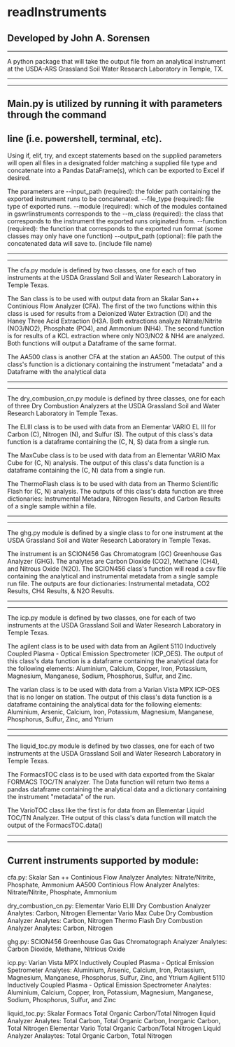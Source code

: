 # readInstruments
## Developed by John A. Sorensen

------------------------------------------------------------------------

A python package that will take the output file from an analytical 
instrument at the USDA-ARS Grassland Soil Water Research Laboratory in 
Temple, TX.

------------------------------------------------------------------------

------------------------------------------------------------------------

## Main.py is utilized by running it with parameters through the command 
## line (i.e. powershell, terminal, etc).

Using if, elif, try, and except statements based on the supplied
parameters will open all files in a designated folder matching a 
supplied file type and concatenate into a Pandas DataFrame(s), 
which can be exported to Excel if desired.

The parameters are
--input_path (required): 
    the folder path containing the exported instrument runs to be 
    concatenated.
--file_type (required): 
    file type of exported runs.
--module (required): 
    which of the modules contained in gswrlinstruments corresponds to the
--m_class (required):
    the class that corresponds to the instrument the exported runs 
    originated from.
--function (required):
    the function that corresponds to the exported run format
    (some classes may only have one function)
--output_path (optional):
    file path the concatenated data will save to. (include file name)

------------------------------------------------------------------------

------------------------------------------------------------------------
The cfa.py module is defined by two classes, one for each of two
instruments at the USDA Grassland Soil and Water Research Laboratory in
Temple Texas.

The San class is to be used with output data from an
Skalar San++ Continious Flow Analyzer (CFA).
The first of the two functions within this class is used for results
from a Deionized Water Extraction (DI) and the Haney Three Acid
Extraction (H3A.
Both extractions analyze Nitrate/Nitrite (NO3/NO2), Phosphate (PO4),
and Ammonium (NH4).
The second function is for results of a KCL extraction where only
NO3/NO2 & NH4 are analyzed.
Both functions will output a Dataframe of the same format.

The AA500 class is another CFA at the station an AA500.
The output of this class's function is a dictionary containing the
instrument "metadata" and a Dataframe with the analytical data

------------------------------------------------------------------------

------------------------------------------------------------------------

The dry_combusion_cn.py module is defined by three classes, one for each
of three Dry Combustion Analyzers at the USDA Grassland Soil and Water
Research Laboratory in Temple Texas.

The ELIII class is to be used with data from an Elementar VARIO EL III
for Carbon (C), Nitrogen (N), and Sulfur (S).
The output of this class's data function is a dataframe containing the
(C, N, S) data from a single run.

The MaxCube class is to be used with data from an
Elementar VARIO Max Cube for (C, N) analysis.
The output of this class's data function is a dataframe containing the
(C, N) data from a single run.

The ThermoFlash class is to be used with data from an Thermo Scientific
Flash for (C, N) analysis.
The outputs of this class's data function are three dictionaries:
Instrumental Metadara, Nitrogen Results, and Carbon Results of a single
sample within a file.

------------------------------------------------------------------------

------------------------------------------------------------------------

The ghg.py module is defined by a single class to for one instrument at
the USDA Grassland Soil and Water Research Laboratory in Temple Texas.

The instrument is an SCION456 Gas Chromatogram (GC) Greenhouse Gas
Analyzer (GHG).
The analytes are Carbon Dioxide (CO2), Methane (CH4), and
Nitrous Oxide (N2O).
The SCION456 class's function will read a csv file containing the
analytical and instrumental metadata from a single sample run file.
The outputs are four dictionaries: Instrumental metadata, CO2 Results,
CH4 Results, & N2O Results.

------------------------------------------------------------------------

------------------------------------------------------------------------

The icp.py module is defined by two classes, one for each of two
instruments at the USDA Grassland Soil and Water Research Laboratory in
Temple Texas.

The agilent class is to be used with data from an Agilent 5110
Inductively Coupled Plasma - Optical Emission Spectrometer (ICP_OES).
The output of this class's data function is a dataframe containing the
analytical data for the following elements: Aluminium, Calcium, Copper,
Iron, Potassium, Magnesium, Manganese, Sodium, Phosphorus, Sulfur,
and Zinc.

The varian class is to be used with data from a Varian Vista MPX ICP-OES
that is no longer on station.
The output of this class's data function is a dataframe containing the
analytical data for the following elements: Aluminium, Arsenic, Calcium,
Iron, Potassium, Magnesium, Manganese, Phosphorus, Sulfur, Zinc, and
Ytrium

------------------------------------------------------------------------

------------------------------------------------------------------------

The liquid_toc.py module is defined by two classes, one for each of two
instruments at the USDA Grassland Soil and Water Research Laboratory in
Temple Texas.

The FormacsTOC class is to be used with data exported from the Skalar
FORMACS TOC/TN analyzer.
The Data function will return two items a pandas dataframe containing
the analytical data and a dictionary containing the instrument
"metadata" of the run.

The VarioTOC class like the first is for data from an Elementar Liquid
TOC/TN Analyzer.
THe output of this class's data function will match the output of the
FormacsTOC.data()

------------------------------------------------------------------------

------------------------------------------------------------------------

## Current instruments supported by module:

cfa.py:
    Skalar San ++ Continious Flow Analyzer
        Analytes: Nitrate/Nitrite, Phosphate, Ammonium
    AA500 Continious Flow Analyzer
        Analytes: Nitrate/Nitrite, Phosphate, Ammonium

dry_combustion_cn.py:
    Elementar Vario ELIII Dry Combustion Analyzer
        Analytes: Carbon, Nitrogen
    Elementar Vario Max Cube Dry Combustion Analyzer
        Analytes: Carbon, Nitrogen
    Thermo Flash Dry Combustion Analyzer
        Analytes: Carbon, Nitrogen

ghg.py:
    SCION456 Greenhouse Gas Gas Chromatograph Analyzer
        Analytes: Carbon Dioxide, Methane, Nitrious Oxide

icp.py:
    Varian Vista MPX Inductively Coupled Plasma - Optical Emission Spetrometer
        Analytes: Aluminium, Arsenic, Calcium, Iron, Potassium, Magnesium, Manganese, Phosphorus, Sulfur, Zinc, and Ytrium
    Agilient 5110 Inductively Coupled Plasma - Optical Emission Spectrometer
        Analytes: Aluminium, Calcium, Copper, Iron, Potassium, Magnesium, Manganese, Sodium, Phosphorus, Sulfur, and Zinc

liquid_toc.py:
    Skalar Formacs Total Organic Carbon/Total Nitrogen liquid Analyzer
        Analytes: Total Carbon, Total Organic Carbon, Inorganic Carbon, Total Nitrogen
    Elementar Vario Total Organic Carbon/Total Nitrogen Liquid Analyzer
        Analaytes: Total Organic Carbon, Total Nitrogen
